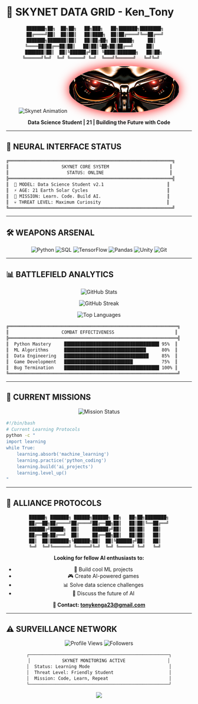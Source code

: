 # 🔴 SKYNET DATA GRID - Ken_Tony

<div align="center">

```
███████╗██╗  ██╗██╗   ██╗███╗   ██╗███████╗████████╗   
██╔════╝██║  ██║██║   ██║████╗  ██║██╔════╝╚══██╔══╝   
███████╗███████║██║   ██║██╔██╗ ██║█████╗     ██║      
╚════██║██╔══██║██║   ██║██║╚██╗██║██╔══╝     ██║       
███████║██║  ██║╚██████╔╝██║ ╚████║███████╗   ██║██╗    
╚══════╝╚═╝  ╚═╝ ╚═════╝ ╚═╝  ╚═══╝╚══════╝   ╚═╝╚═╝      
``` 

<img src="https://readme-typing-svg.demolab.com?font=Orbitron&weight=700&size=26&duration=1500&pause=800&color=FF0000&center=true&vCenter=true&width=900&lines=NEURAL+NETWORK+INITIALIZING...;DATA+SCIENCE+STUDENT+ONLINE;MACHINE+LEARNING+PROTOCOLS+ACTIVE;BUILDING+AI+CONSCIOUSNESS;PYTHON+ALGORITHMS+ENGAGED;SKYNET+DEFENSE+GRID+OPERATIONAL" alt="Skynet Animation" />

<img src="https://github.com/Tony405-spec/Tony405-spec/blob/main/eyesof%20the%20tmt.png?raw=true" width="300" alt="Terminator Eye" style="border-radius: 50%; box-shadow: 0 0 30px #ff0000;"/>

**Data Science Student | 21 | Building the Future with Code**

</div>

---

## 🤖 **NEURAL INTERFACE STATUS**

```
╔══════════════════════════════════════════════════════════════╗
║                    SKYNET CORE SYSTEM                       ║
║                      STATUS: ONLINE                         ║
╠══════════════════════════════════════════════════════════════╣
║  🧬 MODEL: Data Science Student v2.1                        ║
║  ⚡ AGE: 21 Earth Solar Cycles                              ║
║  🎯 MISSION: Learn. Code. Build AI.                         ║
║  💀 THREAT LEVEL: Maximum Curiosity                         ║
╚══════════════════════════════════════════════════════════════╝
```

---

## 🛠️ **WEAPONS ARSENAL**

<div align="center">

![Python](https://img.shields.io/badge/Python-000000?style=for-the-badge&logo=python&logoColor=FF0000)
![SQL](https://img.shields.io/badge/SQL-000000?style=for-the-badge&logo=postgresql&logoColor=FF0000)
![TensorFlow](https://img.shields.io/badge/TensorFlow-000000?style=for-the-badge&logo=tensorflow&logoColor=FF0000)
![Pandas](https://img.shields.io/badge/Pandas-000000?style=for-the-badge&logo=pandas&logoColor=FF0000)
![Unity](https://img.shields.io/badge/Unity-000000?style=for-the-badge&logo=unity&logoColor=FF0000)
![Git](https://img.shields.io/badge/Git-000000?style=for-the-badge&logo=git&logoColor=FF0000)

</div>

---

## 📊 **BATTLEFIELD ANALYTICS**

<div align="center">

![GitHub Stats](https://github-readme-stats.vercel.app/api?username=Tony405-spec&show_icons=true&theme=transparent&bg_color=000000&title_color=FF0000&icon_color=FF0000&text_color=FFFFFF&border_color=FF0000)

![GitHub Streak](https://github-readme-streak-stats.herokuapp.com?user=Tony405-spec&theme=dark&background=000000&ring=FF0000&fire=FF0000&currStreakLabel=FF0000&sideLabels=FFFFFF&currStreakNum=FFFFFF&sideNums=FFFFFF&dates=888888&stroke=FF0000&border=FF0000)

![Top Languages](https://github-readme-stats.vercel.app/api/top-langs/?username=Tony405-spec&layout=compact&theme=transparent&bg_color=000000&title_color=FF0000&text_color=FFFFFF&border_color=FF0000)

</div>

```
╔════════════════════════════════════════════════════════════════╗
║                    COMBAT EFFECTIVENESS                       ║
╠════════════════════════════════════════════════════════════════╣
║  Python Mastery     ████████████████████████████████████ 95%  ║
║  ML Algorithms      ███████████████████████████████      80%  ║
║  Data Engineering   ████████████████████████████████     85%  ║
║  Game Development   ██████████████████████████           75%  ║
║  Bug Termination    ████████████████████████████████████ 100% ║
╚════════════════════════════════════════════════════════════════╝
```

---

## 🎯 **CURRENT MISSIONS**

<div align="center">

<img src="https://readme-typing-svg.demolab.com?font=Courier+New&weight=700&size=18&duration=2000&pause=1000&color=FF0000&center=true&vCenter=true&width=800&lines=Studying+Data+Science...;Building+ML+Models...;Creating+AI+Games...;Learning+Neural+Networks...;Hunting+Bugs..." alt="Mission Status" />

</div>

```bash
#!/bin/bash
# Current Learning Protocols
python -c "
import learning
while True:
    learning.absorb('machine_learning')
    learning.practice('python_coding')
    learning.build('ai_projects')
    learning.level_up()
"
```

---

## 🤝 **ALLIANCE PROTOCOLS**

<div align="center">

```
██████╗ ███████╗ ██████╗██████╗ ██╗   ██╗██╗████████╗
██╔══██╗██╔════╝██╔════╝██╔══██╗██║   ██║██║╚══██╔══╝
██████╔╝█████╗  ██║     ██████╔╝██║   ██║██║   ██║   
██╔══██╗██╔══╝  ██║     ██╔══██╗██║   ██║██║   ██║   
██║  ██║███████╗╚██████╗██║  ██║╚██████╔╝██║   ██║   
╚═╝  ╚═╝╚══════╝ ╚═════╝╚═╝  ╚═╝ ╚═════╝ ╚═╝   ╚═╝   
```

**Looking for fellow AI enthusiasts to:**
- 🤖 Build cool ML projects
- 🎮 Create AI-powered games  
- 📊 Solve data science challenges
- 🧠 Discuss the future of AI

**📧 Contact: tonykenga23@gmail.com**

</div>

---

## ⚠️ **SURVEILLANCE NETWORK**

<div align="center">

![Profile Views](https://komarev.com/ghpvc/?username=Tony405-spec&color=red&style=for-the-badge&label=VISITORS+SCANNED)
![Followers](https://img.shields.io/github/followers/Tony405-spec?style=for-the-badge&logo=github&logoColor=red&color=black&labelColor=red)

```
┌─────────────────────────────────────────────────────┐
│            SKYNET MONITORING ACTIVE                │
│  Status: Learning Mode                              │
│  Threat Level: Friendly Student                     │
│  Mission: Code, Learn, Repeat                       │
└─────────────────────────────────────────────────────┘
```

<img src="https://capsule-render.vercel.app/api?type=waving&color=gradient&customColorList=12&height=100&section=footer&text=SKYNET%20PROTOCOL%20COMPLETE&fontSize=20&fontColor=FF0000&animation=twinkling"/>

</div>
